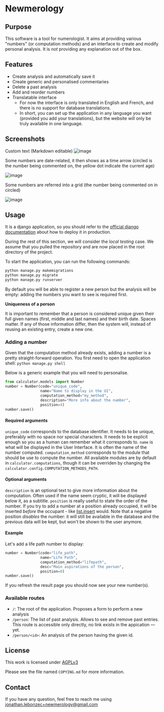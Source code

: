 # Newmerology

## Purpose
This software is a tool for numerologist. It aims at providing various "numbers" (or computation methods) and an interface to create and modify personal analysis. It is *not* providing any explanation out of the box.

## Features
- Create analysis and automatically save it
- Create generic and personalised commentaries
- Delete a past analysis
- Add and reorder numbers
- Translatable interface
  - For now the interface is only translated in English and French, and there is no support for database translations.
  - In short, you can set up the application in any language you want (provided you add your translations), but the website will only be truly available in one language.
  
## Screenshots

Custom text (Markdown editable)
![image](https://user-images.githubusercontent.com/10447820/197407199-c2cbebac-21a9-4917-a923-d66400daa796.png)

Some numbers are date-related, it then shows as a time arrow (circled is the number being commented on, the yellow dot indicate the current age)

![image](https://user-images.githubusercontent.com/10447820/197407062-bcb63f80-98c3-447d-bc3c-a85d0f90092c.png)

Some numbers are referred into a grid (the number being commented on in circled)

![image](https://user-images.githubusercontent.com/10447820/197407106-68952947-6879-48de-8605-2baed8498567.png)

## Usage
It is a django application, so you should refer to the [official django documentation](https://docs.djangoproject.com) about how to deploy it in production.

During the rest of this section, we will consider the *local testing* case. We assume that you pulled the repository and are now placed in the root directory of the project.

To start the application, you can run the following commands:
```bash
python manage.py makemigrations
python manage.py migrate
python manage.py runserver
```
By default you will be able to register a new person but the analysis will be empty: adding the numbers you want to see is required first.

**Uniqueness of a person**

It is important to remember that a person is considered unique given their full given names (first, middle and last names) and their birth date. Spaces matter. If any of those information differ, then the system will, instead of reusing an existing entry, create a new one.

### Adding a number
Given that the computation method already exists, adding a number is a pretty straight-forward operation.
You first need to open the application shell: `python manage.py shell`

Below is a generic example that you will need to personalise.
```python
from calculator.models import Number
number = Number(code="unique_code",
                name="Name to display in the UI",
                computation_method="my_method",
                description="More info about the number",
                position=4)
number.save()
```

#### Required arguments
`unique_code`  corresponds to the database identifier. It needs to be unique, preferably with no space nor special characters. It needs to be explicit enough so you as a human can remember what it corresponds to.
`name` is what will be displayed in the User Interface. It is often the name of the number computed.
`computation_method` corresponds to the module that should be use to compute the number. All available modules are by default in `calculator.computations`, though it can be overriden by changing the `calculator.config.COMPUTATION_METHODS_PATH`.

#### Optional arguments
`description` is an optional text to give more information about the computation. Often used if the name seem cryptic, it will be displayed below it, as a subtitle.
`position` is really useful to state the order of the number. If you try to add a number at a position already occupied, it will be inserted *before* the occupant - like [list.insert](https://docs.python.org/2/tutorial/datastructures.html#more-on-lists) would. Note that a negative position *disables* the number: it will still be available in the database and the previous data will be kept, but won't be shown to the user anymore.

#### Example
Let's add a life path number to display:
```python
number = Number(code="life_path",
                name="Life Path",
                computation_method="lifepath",
                desc="Main aspirations of the person",
                position=0)
number.save()
```
If you refresh the result page you should now see your new number(s).

### Available routes
- `/`: The root of the application. Proposes a form to perform a new analysis
- `/person`: The list of past analysis. Allows to see and remove past entries. This route is accessible only directly, no link exists in the appication — yet.
- `/person/<id>`: An analysis of the person having the given id.

## License
This work is licensed under [AGPLv3](https://www.gnu.org/licenses/agpl.html)

Please see the file named `COPYING.md` for more information.

## Contact

If you have any question, feel free to reach me using
jonathan.lebonzec+newmerology@gmail.com
